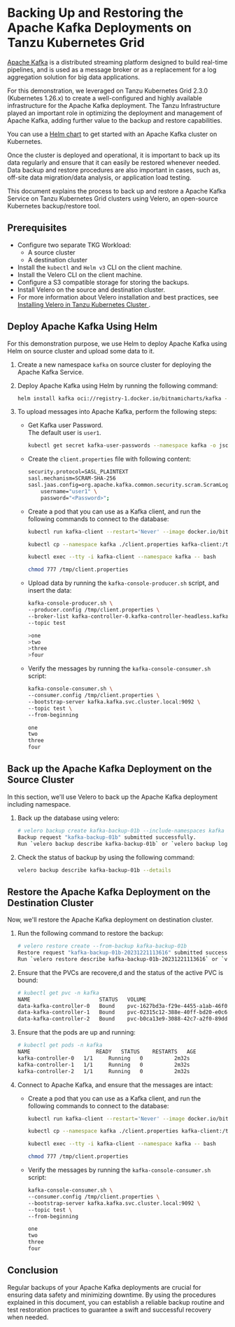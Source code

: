 # Backing Up and Restoring the Apache Kafka Deployments on Tanzu Kubernetes Grid

[Apache Kafka](https://kafka.apache.org/) is a distributed streaming platform designed to build real-time pipelines, and is used as a message broker or as a replacement for a log aggregation solution for big data applications.

For this demonstration, we leveraged on Tanzu Kubernetes Grid 2.3.0 (Kubernetes 1.26.x) to create a well-configured and highly available infrastructure for the Apache Kafka deployment. The Tanzu Infrastructure played an important role in optimizing the deployment and management of Apache Kafka, adding further value to the backup and restore capabilities.

You can use a [Helm chart](https://github.com/bitnami/charts/tree/main/bitnami/kafka) to get started with an Apache Kafka cluster on Kubernetes.

Once the cluster is deployed and operational, it is important to back up its data regularly and ensure that it can easily be restored whenever needed. Data backup and restore procedures are also important in cases, such as, off-site data migration/data analysis, or application load testing.

This document explains the process to back up and restore a Apache Kafka Service on Tanzu Kubernetes Grid clusters using Velero, an open-source Kubernetes backup/restore tool.

## Prerequisites
- Configure two separate TKG Workload: 
  - A source cluster 
  - A destination cluster 
- Install the `kubectl` and `Helm v3` CLI on the client machine.
- Install the Velero CLI on the client machine.
- Configure a S3 compatible storage for storing the backups.
- Install Velero on the source and destination cluster. 
- For more information about Velero installation and best practices, see [Installing Velero in Tanzu Kubernetes Cluster
](./velero-with-restic.md).

## Deploy Apache Kafka Using Helm

For this demonstration purpose, we use Helm to deploy Apache Kafka using Helm on source cluster and upload some data to it. 

1. Create a new namespace `kafka` on source cluster for deploying the Apache Kafka Service.
1. Deploy Apache Kafka using Helm by running the following command:

    ```bash
    helm install kafka oci://registry-1.docker.io/bitnamicharts/kafka -n kafka
    ```
1. To upload messages into Apache Kafka, perform the following steps: 
 
    - Get Kafka user Password. </br>The default user is `user1`.

        ```bash
        kubectl get secret kafka-user-passwords --namespace kafka -o jsonpath='{.data.client-passwords}' | base64 -d | cut -d , -f 1
        ```
    - Create the `client.properties` file with following content:

        ```bash
        security.protocol=SASL_PLAINTEXT
        sasl.mechanism=SCRAM-SHA-256
        sasl.jaas.config=org.apache.kafka.common.security.scram.ScramLoginModule required \
            username="user1" \
            password="<Password>";
        ```
    - Create a pod that you can use as a Kafka client, and run the following commands to connect to the database:

        ```bash
        kubectl run kafka-client --restart='Never' --image docker.io/bitnami/kafka:3.6.1-debian-11-r0 --namespace kafka --command -- sleep infinity

        kubectl cp --namespace kafka ./client.properties kafka-client:/tmp/client.properties
        
        kubectl exec --tty -i kafka-client --namespace kafka -- bash
        
        chmod 777 /tmp/client.properties
        ```
    - Upload data by running the `kafka-console-producer.sh` script, and insert the data:

        ```bash
        kafka-console-producer.sh \
        --producer.config /tmp/client.properties \
        --broker-list kafka-controller-0.kafka-controller-headless.kafka.svc.cluster.local:9092,kafka-controller-1.kafka-controller-headless.kafka.svc.cluster.local:9092,kafka-controller-2.kafka-controller-headless.kafka.svc.cluster.local:9092 \
        --topic test

        >one
        >two
        >three
        >four
        ```
    - Verify the messages by running the `kafka-console-consumer.sh` script:
    
        ```bash
        kafka-console-consumer.sh \
        --consumer.config /tmp/client.properties \
        --bootstrap-server kafka.kafka.svc.cluster.local:9092 \
        --topic test \
        --from-beginning

        one
        two
        three
        four
        ```

## Back up the Apache Kafka Deployment on the Source Cluster

In this section, we'll use Velero to back up the Apache Kafka deployment including namespace.

1. Back up the database using velero:

    ```bash
    # velero backup create kafka-backup-01b --include-namespaces kafka
    Backup request "kafka-backup-01b" submitted successfully.
    Run `velero backup describe kafka-backup-01b` or `velero backup logs kafka-backup-01b` for more details.
    ```

1. Check the status of backup by using the following command:

    ```bash
    velero backup describe kafka-backup-01b --details
    ```

## Restore the Apache Kafka Deployment on the Destination Cluster

Now, we'll restore the Apache Kafka deployment on destination cluster.

1. Run the following command to restore the backup:

    ```bash
    # velero restore create --from-backup kafka-backup-01b
    Restore request "kafka-backup-01b-20231221113616" submitted successfully.
    Run `velero restore describe kafka-backup-01b-20231221113616` or `velero restore logs kafka-backup-01b-20231221113616` for more details.
    ```

1. Ensure that the PVCs are recovere,d and the status of the active PVC is bound:

    ```bash
    # kubectl get pvc -n kafka
    NAME                      STATUS   VOLUME                                     CAPACITY   ACCESS MODES   STORAGECLASS   AGE
    data-kafka-controller-0   Bound    pvc-1627bd3a-f29e-4455-a1ab-46f0c78615b3   8Gi        RWO            default        2m44s
    data-kafka-controller-1   Bound    pvc-02315c12-388e-40ff-bd20-e0c6fa5a7283   8Gi        RWO            default        2m44s
    data-kafka-controller-2   Bound    pvc-b0ca13e9-3088-42c7-a2f0-89dd9504693b   8Gi        RWO            default        2m44s
    ```
1. Ensure that the pods are up and running:

    ```bash
    # kubectl get pods -n kafka
    NAME                     READY   STATUS    RESTARTS   AGE
    kafka-controller-0   1/1     Running   0          2m32s
    kafka-controller-1   1/1     Running   0          2m32s
    kafka-controller-2   1/1     Running   0          2m32s
    ```

1. Connect to Apache Kafka, and ensure that the messages are intact:

    - Create a pod that you can use as a Kafka client, and run the following commands to connect to the database:

        ```bash
        kubectl run kafka-client --restart='Never' --image docker.io/bitnami/kafka:3.6.1-debian-11-r0 --namespace kafka --command -- sleep infinity

        kubectl cp --namespace kafka ./client.properties kafka-client:/tmp/client.properties
        
        kubectl exec --tty -i kafka-client --namespace kafka -- bash
        
        chmod 777 /tmp/client.properties
        ```
    - Verify the messages by running the `kafka-console-consumer.sh` script:
    
        ```bash
        kafka-console-consumer.sh \
        --consumer.config /tmp/client.properties \
        --bootstrap-server kafka.kafka.svc.cluster.local:9092 \
        --topic test \
        --from-beginning

        one
        two
        three
        four
        ```


## Conclusion

Regular backups of your Apache Kafka deployments are crucial for ensuring data safety and minimizing downtime. By using the procedures explained in this document, you can establish a reliable backup routine and test restoration practices to guarantee a swift and successful recovery when needed.
